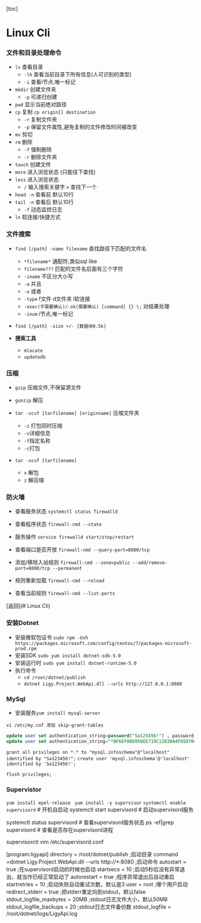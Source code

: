 [toc]
# Linux Cli

### 文件和目录处理命令
- `ls` 查看目录
	- `-lh` 查看当前目录下所有信息(人可识别的类型)
	- `-i` 查看i节点,唯一标记
- `mkdir` 创建文件夹
	- `-p` 可递归创建
- `pwd` 显示当前绝对路径
- `cp` 复制 `cp origin[] destination`
	- `-r` 复制文件夹
	- `-p` 保留文件属性,避免复制的文件修改时间被改变
- `mv` 剪切
- `rm` 删除
	- `-f` 强制删除
	- `-r` 删除文件夹
- `touch` 创建文件
- `more` 进入浏览状态 (只能往下查找)
- `less` 进入浏览状态
	- `/` 输入搜索关键字 `n` 查找下一个
- `head -n` 查看前 默认10行
- `tail -n` 查看后 默认10行
	- `-f` 动态监控日志
- `ln` 软连接/快捷方式

### 文件搜索
- `find [/path] -name filename` 查找路径下匹配的文件名
	- `*filename*` 通配符,类似sql like
	- `filename???` 匹配的文件名后面有三个字符
	- `-iname` 不区分大小写
	- `-a` 并且
	- `-o` 或者
	- `-type` f文件 d文件夹 l软连接
	- `-exec(不需要确认)/-ok(需要确认) [command] {} \;`  对结果处理
	- `-inum` i节点,唯一标记
- `find [/path] -size +/- [数据块0.5k]`

- **搜索工具**
	- `mlocate`
	- `updatedb`

### 压缩
- `gzip` 压缩文件,不保留源文件

- `gunzip` 解压

  

- `tar -zcvf [tarfilename] [originname]` 压缩文件夹

  - `-z` 打包同时压缩
  - `-v`详细信息
  - `-f`指定名称
  - `-c`打包
- `tar -xcvf [tarfilename]`
	- `x` 解包
	- `z` 解压缩
  

### 防火墙
- 查看服务状态
	`systemctl status firewalld`
- 查看程序状态
	`firewall-cmd --state`
- 服务操作
	`service firewalld start/stop/restart`
	
- 查看端口是否开放
	`firewall-cmd --query-port=8080/tcp`
- 添加/移除入站规则
	`firewall-cmd --zone=public --add/remove-port=8080/tcp --permanent`
	
- 规则重新加载
	`firewall-cmd --reload`
- 查看当前规则
	`firewall-cmd --list-ports`


[返回](# Linux Cli)

### 安装Dotnet
- 安装微软包证书
	`sudo rpm -Uvh https://packages.microsoft.com/config/centos/7/packages-microsoft-prod.rpm`
- 安装SDK
	`sudo yum install dotnet-sdk-5.0`
- 安装运行时
	`sudo yum install dotnet-runtime-5.0`
- 执行命令
	- `cd /root/dotnet/publish`
	- `dotnet Ligy.Project.WebApi.dll --urls http://127.0.0.1:8080`

### MySql
- 安装服务`yum install mysql-server`

`vi /etc/my.cnf 添加 skip-grant-tables`

```SQL
update user set authentication_string=password("Sa123456!") , password_last_changed=now() where user="root";
update user set authentication_string="*BF6EF00D956EE719C12B30A4F65D70456DE506B1" , password_last_changed=now() where user="root";

```
`grant all privileges on *.* to "mysql.infoschema"@"localhost" identified by "Sa123456!";`
`create user 'mysql.infoschema'@'localhost' identified by 'Sa123456!';`

`flush privileges;`

### Supervistor

 `yum install epel-release`
` yum install -y supervisor`
 `systemctl enable supervisord` # 开机自启动
 systemctl start supervisord # 启动supervisord服务

 systemctl status supervisord # 查看supervisord服务状态
 ps -ef|grep supervisord # 查看是否存在supervisord进程

 supervisorctl
 vim /etc/supervisord.conf

 [program:ligyapi]
directory = /root/dotnet/publish                      ;启动目录
command =dotnet Ligy.Project.WebApi.dll --urls http://*:8080    ;启动命令
autostart = true                                               ;在supervisord启动的时候也启动
startsecs = 10                                                   ;启动5秒后没有异常退出，就当作已经正常启动了
autorestart = true                                            ;程序异常退出后自动重启
startretries = 10                                                ;启动失败自动重试次数，默认是3
user = root                                                      ;哪个用户启动
redirect_stderr = true                                      ;把stderr重定向到stdout，默认false
stdout_logfile_maxbytes = 20MB                    ;stdout日志文件大小，默认50MB
stdout_logfile_backups = 20                           ;stdout日志文件备份数
stdout_logfile = /root/dotnet/logs/LigyApi.log